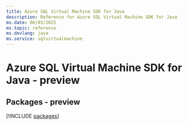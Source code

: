 ```yaml
---
title: Azure SQL Virtual Machine SDK for Java
description: Reference for Azure SQL Virtual Machine SDK for Java
ms.date: 06/03/2025
ms.topic: reference
ms.devlang: java
ms.service: sqlvirtualmachine
---
```

# Azure SQL Virtual Machine SDK for Java - preview
## Packages - preview
[!INCLUDE [packages](sql-virtual-machine-index.md)]